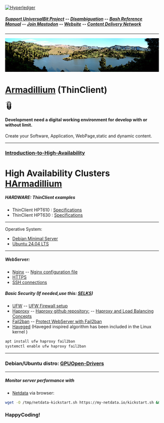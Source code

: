 [![Hyperledger](https://img.shields.io/badge/hyperledger-2F3134?style=for-the-badge&logo=hyperledger&logoColor=white)](https://www.lfdecentralizedtrust.org/)

##### [Support UniversalBit Project](https://github.com/universalbit-dev/universalbit-dev/tree/main/support) -- [Disambiguation](https://en.wikipedia.org/wiki/Wikipedia:Disambiguation) -- [Bash Reference Manual](https://www.gnu.org/software/bash/manual/html_node/index.html) -- [Join Mastodon](https://mastodon.social/invite/wTHp2hSD) -- [Website](https://www.universalbit.it/) -- [Content Delivery Network](https://universalbitcdn.it/)
---

<img src="https://github.com/universalbit-dev/HArmadillium/blob/main/docs/assets/images/ecosystem_gran_canaria_edited.png" width="auto" />



# [Armadillium](https://en.wikipedia.org/wiki/Thin_client) (ThinClient)
<img src="https://github.com/universalbit-dev/HArmadillium/blob/main/docs/assets/images/armadillidium.png" width="5%" />

#### Development need a digital working environment for develop with or without limit.
Create your Software, Application, WebPage,static and dynamic content.

---

### [Introduction-to-High-Availability](https://ubuntu.com/server/docs/introduction-to-high-availability)
# High Availability Clusters [HArmadillium](https://github.com/universalbit-dev/armadillium/blob/main/HArmadillium.md)

##### HARDWARE: ThinClient examples
* ThinClient HPT610 : [Specifications](https://support.hp.com/us-en/document/c03235347)
* ThinClient HPT630 : [Specifications](https://support.hp.com/us-en/document/c05240287) 
---

Operative System:
* [Debian Minimal Server](https://www.howtoforge.com/tutorial/debian-minimal-server/)
* [Ubuntu 24.04 LTS](https://ubuntu.com/download/desktop#community)

---

##### WebServer:
* [Nginx](https://github.com/universalbit-dev/HArmadillium/blob/main/HArmadillium.md#webserver) -- [Nginx configuration file](https://github.com/universalbit-dev/HArmadillium/blob/main/nginx/01/default)
* [HTTPS](https://github.com/universalbit-dev/HArmadillium/blob/main/HArmadillium.md#self-signed-certificate-https-with-openssl) 
* [SSH connections](https://github.com/universalbit-dev/HArmadillium/blob/main/HArmadillium.md#ssh)

##### Basic Security (If needed,use this: [SELKS](https://github.com/universalbit-dev/SELKS/pkgs/container/arkimeviewer))
* [UFW](https://manpages.ubuntu.com/manpages/bionic/en/man8/ufw.8.html) -- [UFW Firewall setup](https://www.digitalocean.com/community/tutorials/how-to-set-up-a-firewall-with-ufw-on-ubuntu)
* [Haproxy](https://www.haproxy.org/) -- [Haproxy github repository:](https://github.com/haproxy/haproxy/)  -- [Haproxy and Load Balancing Concepts](https://www.digitalocean.com/community/tutorials/an-introduction-to-haproxy-and-load-balancing-concepts)
* [Fail2ban](https://github.com/fail2ban/fail2ban) -- [Protect WebServer with Fail2ban ](https://www.digitalocean.com/community/tutorials/how-to-protect-an-nginx-server-with-fail2ban-on-ubuntu-22-04)
* [Haveged](https://wiki.archlinux.org/title/Haveged#) (Haveged inspired algorithm has been included in the Linux kernel )

```bash
apt install ufw haproxy fail2ban
systemctl enable ufw haproxy fail2ban
```
---
### Debian/Ubuntu distro: [GPUOpen-Drivers](https://github.com/GPUOpen-Drivers/AMDVLK)
---

##### Monitor server performance with 
* [Netdata](https://www.netdata.cloud/) via browser:
```bash
wget -O /tmp/netdata-kickstart.sh https://my-netdata.io/kickstart.sh && sh /tmp/netdata-kickstart.sh
```
### HappyCoding!
